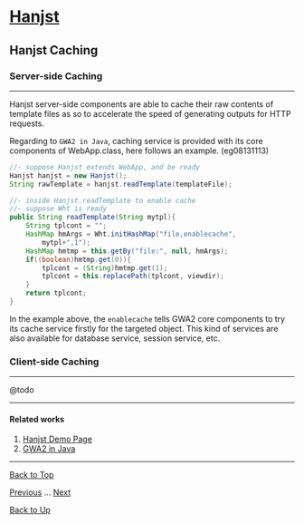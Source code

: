 # [Hanjst](/hanjst/index)
## Hanjst Caching
### Server-side Caching
---
Hanjst server-side components are able to cache their raw contents of template files as so to accelerate the speed of generating outputs for HTTP requests.

Regarding to `GWA2 in Java`, caching service is provided with its core components of WebApp.class, here follows an example. (eg08131113)

```java
//- suppose Hanjst extends WebApp, and be ready
Hanjst hanjst = new Hanjst();
String rawTemplate = hanjst.readTemplate(templateFile);

//- inside Hanjst.readTemplate to enable cache
//- suppose Wht is ready
public String readTemplate(String mytpl){
	String tplcont = "";
	HashMap hmArgs = Wht.initHashMap("file,enablecache",
		mytpl+",1");
	HashMap hmtmp = this.getBy("file:", null, hmArgs);
	if((boolean)hmtmp.get(0)){
		tplcont = (String)hmtmp.get(1);
		tplcont = this.replacePath(tplcont, viewdir);
	}
	return tplcont;
}
```  

In the example above, the `enablecache` tells GWA2 core components to try its cache service firstly for the targeted object. This kind of services are also available for database service, session service, etc. 


### Client-side Caching
---
@todo

---

#### Related works

1. [Hanjst Demo Page](https://ufqi.com/dev/hanjst/)
2. [GWA2 in Java](https://github.com/wadelau/GWA2/)

---

[Back to Top](/hanjst/hanjst-cache)

[Previous](./data-in-resource) ... [Next](./hanst-ready-to-go)

[Back to Up](/hanjst/index)

<!--stackedit_data:
eyJoaXN0b3J5IjpbMjkzMDU1OTc3LC00NTU3MjQxMywtMTIwOD
U4MzUwMywtODkyMTkzMDIzXX0=
-->